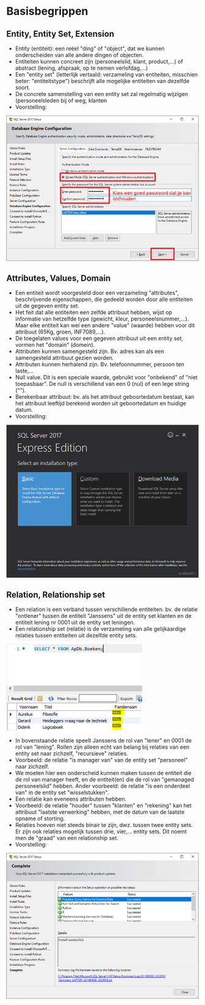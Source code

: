 # Basisbegrippen

## Entity, Entity Set, Extension

* Entity \(entiteit\): een reëel "ding" of "object", dat we kunnen onderscheiden van alle andere dingen of objecten.
* Entiteiten kunnen concreet zijn \(personeelslid, klant, product,...\) of abstract \(lening, afspraak, op te nemen verlofdag,...\)
* Een "entity set" \(letterlijk vertaald: verzameling van entiteiten, misschien beter: "entiteitstype"\) beschrijft alle mogelijke entiteiten van dezelfde soort.
* De concrete samenstelling van een entity set zal regelmatig wijzigen \(personeelsleden bij of weg, klanten
* Voorstelling: 

![](../../.gitbook/assets/image%20%2832%29.png)

## Attributes, Values, Domain

* Een entiteit wordt voorgesteld door een verzameling "attributes", beschrijvende eigenschappen, die gedeeld worden door alle entiteiten uit de gegeven entity set.
* Het feit dat alle entiteiten een zelfde attribuut hebben, wijst op informatie van hetzelfde type \(gewicht, kleur, personeelsnummer,...\). Maar elke entiteit kan wel een andere "value" \(waarde\) hebben voor dit attribuut \(65Kg, groen, INF7089,...\).
* De toegelaten values voor een gegeven attribuut uit een entity set, vormen het "domain" \(domein\).
* Attributen kunnen samengesteld zijn. Bv. adres kan als een samengesteld attribuut gezien worden.
* Attributen kunnen herhalend zijn. Bv. telefoonnummer, persoon ten laste,...
* Null value. Dit is een speciale waarde, gebruikt voor "onbekend" of "niet toepasbaar". De null is verschillend van een 0 \(nul\) of een lege string \(""\).
* Berekenbaar attribuut: bv. als het attribuut geboortedatum bestaat, kan het attribuut leeftijd berekend worden uit geboortedatum en huidige datum.
* Voorstelling:

![](../../.gitbook/assets/image%20%2839%29.png)

## Relation, Relationship set

* Een relation is een verband tussen verschillende entiteiten. bv. de relatie "ontlener" tussen de entiteit "Janssens" uit de entity set klanten en de entiteit lening nr 0001 uit de entity set leningen.
* Een relationship set \(relatie\) is de verzameling van alle gelijkaardige relaties tussen entiteiten uit dezelfde entity sets.

![](../../.gitbook/assets/image%20%2873%29.png)

* In bovenstaande relatie speelt Janssens de rol van "lener" en 0001 de rol van "lening". Rollen zijn alleen echt van belang bij relaties van een entity set naar zichzelf, "recursieve" relaties.
* Voorbeeld: de relatie "is manager van" van de entity set "personeel" naar zichzelf.
* We moeten hier een onderscheid kunnen maken tussen de entiteit die de rol van manager heeft, en de entiteit\(en\) die de rol van "gemanaged personeelslid" hebben. Ander voorbeeld: de relatie "is een onderdeel van" in de entity set "wisselstukken".
* Een relatie kan eveneens attributen hebben.
* Voorbeeld: de relatie "houder" tussen "klanten" en "rekening" kan het attribuut "laatste verwerking" hebben, met de datum van de laatste opname of storting.
* Relaties hoeven niet steeds binair te zijn, dwz. tussen twee entity sets. Er zijn ook relaties mogelijk tussen drie, vier,... entity sets. Dit noemt men de "graad" van een relationship set.
* Voorstelling:

![](../../.gitbook/assets/image%20%2811%29.png)

